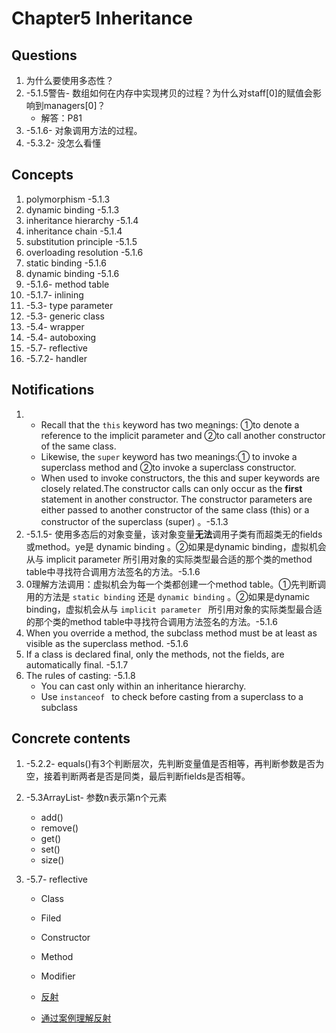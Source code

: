 # Chapter5 Inheritance

## Questions

1. 为什么要使用多态性？
2. -5.1.5警告- 数组如何在内存中实现拷贝的过程？为什么对staff[0]的赋值会影响到managers[0]？
   -  解答：P81
3. -5.1.6- 对象调用方法的过程。
4. -5.3.2- 没怎么看懂

## Concepts

1. polymorphism -5.1.3
2. dynamic binding -5.1.3
3. inheritance hierarchy -5.1.4
4. inheritance chain -5.1.4
5. substitution principle -5.1.5
6. overloading resolution -5.1.6
7. static binding -5.1.6
8. dynamic binding -5.1.6
9. -5.1.6- method table
10. -5.1.7- inlining
11. -5.3- type parameter
12. -5.3- generic class
13. -5.4- wrapper
14. -5.4- autoboxing
15. -5.7- reflective
16. -5.7.2- handler

## Notifications

1. - Recall that the `this` keyword has two meanings: ①to denote a reference to the implicit parameter and ②to call another constructor of the same class.
   - Likewise, the `super` keyword has two meanings:① to invoke a superclass method and ②to invoke a superclass constructor. 
   - When used to invoke constructors, the this and super keywords are closely related.The constructor calls can only occur as the **first** statement in another constructor. The constructor parameters are either passed to another constructor of the same class (this) or a constructor of the superclass (super) 。-5.1.3
2. -5.1.5- 使用多态后的对象变量，该对象变量**无法**调用子类有而超类无的fields或method。ye是 dynamic binding 。②如果是dynamic binding，虚拟机会从与 implicit parameter 所引用对象的实际类型最合适的那个类的method table中寻找符合调用方法签名的方法。-5.1.6
3. 0理解方法调用：虚拟机会为每一个类都创建一个method table。①先判断调用的方法是 `static binding` 还是 `dynamic binding` 。②如果是dynamic binding，虚拟机会从与 `implicit parameter ` 所引用对象的实际类型最合适的那个类的method table中寻找符合调用方法签名的方法。-5.1.6
4. When you override a method, the subclass method must be at least as visible as the superclass method.  -5.1.6
5. If a class is declared final, only the methods, not the fields, are automatically final. -5.1.7
6. The rules of casting: -5.1.8
   -  You can cast only within an inheritance hierarchy.
   -  Use `instanceof ` to check before casting from a superclass to a subclass 



## Concrete contents

1. -5.2.2- equals()有3个判断层次，先判断变量值是否相等，再判断参数是否为空，接着判断两者是否是同类，最后判断fields是否相等。

2. -5.3ArrayList- 参数n表示第n个元素
   - add()
   - remove()
   - get()
   - set()
   - size()

3. -5.7- reflective

   - Class
   - Filed
   - Constructor
   - Method
   - Modifier


   - [反射](https://yq.aliyun.com/articles/61588#)
   - [通过案例理解反射](http://www.cnblogs.com/rollenholt/archive/2011/09/02/2163758.html)